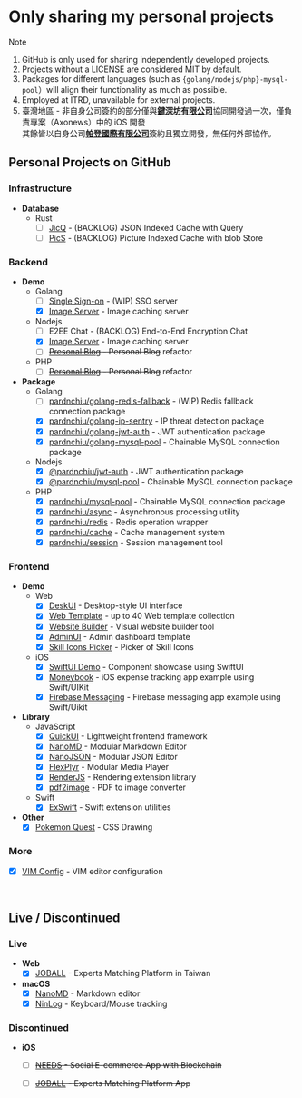# Only sharing my personal projects
> [!Note]
> 1. GitHub is only used for sharing independently developed projects.
> 2. Projects without a LICENSE are considered MIT by default.
> 3. Packages for different languages (such as `{golang/nodejs/php}-mysql-pool`）will align their functionality as much as possible.
> 4. Employed at ITRD, unavailable for external projects.
> 5. 臺灣地區 - 非自身公司簽約的部分僅與[**鍵深坊有限公司**](https://findbiz.nat.gov.tw/fts/query/QueryBar/queryInit.do?banNo=00248098)協同開發過一次，僅負責專案（Axonews）中的 iOS 開發<br>
>   其餘皆以自身公司[**帕登國際有限公司**](https://findbiz.nat.gov.tw/fts/query/QueryBar/queryInit.do?banNo=24924502)簽約且獨立開發，無任何外部協作。

## Personal Projects on GitHub

### Infrastructure
- **Database**
  - Rust
    - [ ] [JicQ](https://github.com/pardnchiu/jsondb) - (BACKLOG) JSON Indexed Cache with Query
    - [ ] [PicS](https://github.com/pardnchiu/pics) - (BACKLOG) Picture Indexed Cache with blob Store

### Backend
- **Demo**
  - Golang
    - [ ] [Single Sign-on](https://github.com/pardnchiu/demo-golang-sso) - (WIP) SSO server 
    - [x] [Image Server](https://github.com/pardnchiu/demo-golang-image-server) - Image caching server
  - Nodejs
    - [ ] E2EE Chat - (BACKLOG) End-to-End Encryption Chat
    - [x] [Image Server](https://github.com/pardnchiu/demo-nodejs-image-server) - Image caching server
    - [ ] <s>[Presonal Blog](https://github.com/pardnchiu/demo-nodejs-blog) - Personal Blog</s> refactor
  - PHP
    - [ ] <s>[Personal Blog](https://github.com/pardnchiu/demo-php-blog) - Personal Blog</s> refactor
- **Package**
  - Golang
    - [ ] [pardnchiu/golang-redis-fallback](https://github.com/pardnchiu/golang-redis-fallback) - (WIP) Redis fallback connection package
    - [x] [pardnchiu/golang-ip-sentry](https://github.com/pardnchiu/golang-ip-sentry) - IP threat detection package
    - [x] [pardnchiu/golang-jwt-auth](https://github.com/pardnchiu/golang-jwt-auth) - JWT authentication package
    - [x] [pardnchiu/golang-mysql-pool](https://github.com/pardnchiu/golang-mysql-pool) - Chainable MySQL connection package
  - Nodejs 
    - [x] [@pardnchiu/jwt-auth](https://www.npmjs.com/package/@pardnchiu/jwt-auth) - JWT authentication package
    - [x] [@pardnchiu/mysql-pool](https://www.npmjs.com/package/@pardnchiu/mysql-pool) - Chainable MySQL connection package
  - PHP
    - [x] [pardnchiu/mysql-pool](https://packagist.org/packages/pardnchiu/mysql-pool) - Chainable MySQL connection package
    - [x] [pardnchiu/async](https://packagist.org/packages/pardnchiu/async) - Asynchronous processing utility
    - [x] [pardnchiu/redis](https://packagist.org/packages/pardnchiu/redis) - Redis operation wrapper
    - [x] [pardnchiu/cache](https://packagist.org/packages/pardnchiu/cache) - Cache management system
    - [x] [pardnchiu/session](https://packagist.org/packages/pardnchiu/session) - Session management tool

### Frontend
- **Demo**
  - Web
    - [x] [DeskUI](https://github.com/pardnltd/DeskUI) - Desktop-style UI interface
    - [x] [Web Template](https://pardn.io/web-template) - up to 40 Web template collection
    - [x] [Website Builder](https://github.com/pardnltd/website-builder) - Visual website builder tool
    - [x] [AdminUI](https://github.com/pardnltd/adminui) - Admin dashboard template
    - [x] [Skill Icons Picker](https://pardnchiu.github.io/skill-icons-picker/) - Picker of Skill Icons
  - iOS
    - [x] [SwiftUI Demo](https://github.com/pardnchiu/swiftui-demo) - Component showcase using SwiftUI
    - [x] [Moneybook](https://github.com/pardnchiu/ios-moneybook) - iOS expense tracking app example using Swift/UIKit
    - [x] [Firebase Messaging](https://github.com/pardnchiu/ios-firebase-messaging) - Firebase messaging app example using Swift/Uikit
- **Library**
  - JavaScript
    - [x] [QuickUI](https://quickui.pardn.io) - Lightweight frontend framework
    - [x] [NanoMD](https://nanomd.pardn.io) - Modular Markdown Editor
    - [x] [NanoJSON](https://nanojson.pardn.io) - Modular JSON Editor
    - [x] [FlexPlyr](https://flexplyr.pardn.io) - Modular Media Player
    - [x] [RenderJS](https://renderjs.pardn.io) - Rendering extension library
    - [x] [pdf2image](https://pardn.io/pdf2image) - PDF to image converter
  - Swift
    - [x] [ExSwift](https://github.com/pardnchiu/ExSwift) - Swift extension utilities
- **Other**
  - [x] [Pokemon Quest](https://github.com/pardnchiu/css-pokemon-quest) - CSS Drawing

### More
- [x] [VIM Config](https://github.com/pardnchiu/vim-config) - VIM editor configuration

<br>

## Live / Discontinued

### Live
- **Web**
  - [x] [JOBALL](https://joball.tw) - Experts Matching Platform in Taiwan
- **macOS**
  - [x] [NanoMD](https://apps.apple.com/us/app/nanomd-markdown-%E7%B7%A8%E8%BC%AF%E5%99%A8/id6740427920) - Markdown editor
  - [x] [NinLog](https://apps.apple.com/tw/app/ninlog-%E9%8D%B5%E7%9B%A4%E6%BB%91%E9%BC%A0%E8%BF%BD%E8%B9%A4/id6741706238) - Keyboard/Mouse tracking
### Discontinued
- **iOS**
  - [ ] <s>[NEEDS](https://appadvice.com/app/e9-96-8b-e7-ae-b1/1460355322.amp) - Social E-commerce App with Blockchain</s>
  - [ ] <s>[JOBALL](https://appadvice.com/app/joball-e6-8e-a5-e6-b4-bd/1272878907.amp) - Experts Matching Platform App</s>

